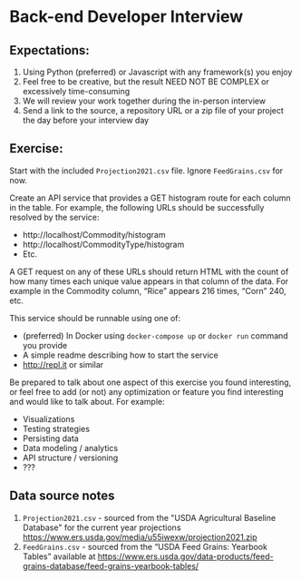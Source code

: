 # Back-end Developer Interview

## Expectations:

1. Using Python (preferred) or Javascript with any framework(s) you enjoy
2. Feel free to be creative, but the result NEED NOT BE COMPLEX or excessively time-consuming
3. We will review your work together during the in-person interview
4. Send a link to the source, a repository URL or a zip file of your project the day before your interview day

## Exercise:

Start with the included `Projection2021.csv` file. Ignore `FeedGrains.csv` for now.

Create an API service that provides a GET histogram route for each column in the table. For example, the following URLs should be successfully resolved by the service:

* http://localhost/Commodity/histogram
* http://localhost/CommodityType/histogram
* Etc.

A GET request on any of these URLs should return HTML with the count of how many times each unique value appears in that column of the data. For example in the Commodity column, “Rice” appears 216 times, “Corn” 240, etc.

This service should be runnable using one of:
* (preferred) In Docker using `docker-compose up` or `docker run` command you provide
* A simple readme describing how to start the service
* http://repl.it or similar

Be prepared to talk about one aspect of this exercise you found interesting, or feel free to add (or not) any optimization or feature you find interesting and would like to talk about. For example:
* Visualizations
* Testing strategies
* Persisting data
* Data modeling / analytics
* API structure / versioning
* ???

## Data source notes
1. `Projection2021.csv` - sourced from the "USDA Agricultural Baseline Database" for the current year projections https://www.ers.usda.gov/media/u55iwexw/projection2021.zip
2. `FeedGrains.csv` - sourced from the “USDA Feed Grains: Yearbook Tables” available at https://www.ers.usda.gov/data-products/feed-grains-database/feed-grains-yearbook-tables/




